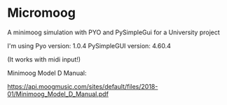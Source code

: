 # Micromoog
A minimoog simulation with PYO and PySimpleGui for a University project

I'm using
Pyo version: 1.0.4
PySimpleGUI version: 4.60.4

(It works with midi input!)

Minimoog Model D Manual:

https://api.moogmusic.com/sites/default/files/2018-01/Minimoog_Model_D_Manual.pdf
